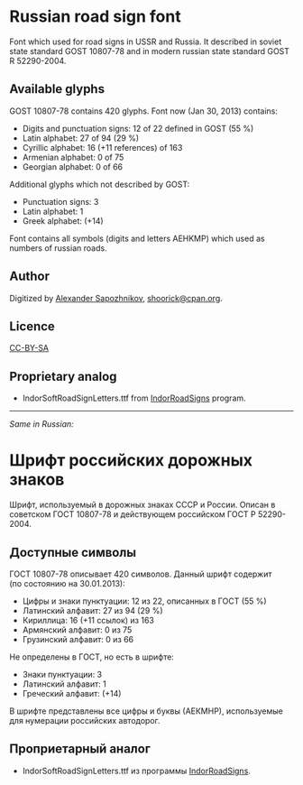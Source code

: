 Russian road sign font
======================

Font which used for road signs in USSR and Russia.
It described in soviet state standard GOST 10807-78 and in modern russian state standard GOST R 52290-2004.

Available glyphs
----------------

GOST 10807-78 contains 420 glyphs. Font now (Jan 30, 2013) contains:

* Digits and punctuation signs: 12 of 22 defined in GOST (55 %)
* Latin alphabet: 27 of 94 (29 %)
* Cyrillic alphabet: 16 (+11 references) of 163
* Armenian alphabet: 0 of 75
* Georgian alphabet: 0 of 66

Additional glyphs which not described by GOST:

* Punctuation signs: 3
* Latin alphabet: 1
* Greek alphabet: (+14)

Font contains all symbols (digits and letters AEHKMP) which used as numbers of russian roads.

Author
------

Digitized by [Alexander Sapozhnikov](http://shoorick.ru/), <shoorick@cpan.org>.

Licence
-------

[CC-BY-SA](http://creativecommons.org/licenses/by-sa/3.0/)

Proprietary analog
------------------

* IndorSoftRoadSignLetters.ttf from [IndorRoadSigns](http://www.indorsoft.ru/products/roadsigns/) program.

--------------------------------------------------
_Same in Russian:_

Шрифт российских дорожных знаков
================================

Шрифт, используемый в дорожных знаках СССР и России.
Описан в советском ГОСТ 10807-78 и действующем российском ГОСТ Р 52290-2004.

Доступные символы
----------------

ГОСТ 10807-78 описывает 420 символов. Данный шрифт содержит (по состоянию на 30.01.2013):

* Цифры и знаки пунктуации: 12 из 22, описанных в ГОСТ (55 %)
* Латинский алфавит: 27 из 94 (29 %)
* Кириллица: 16 (+11 ссылок) из 163
* Армянский алфавит: 0 из 75
* Грузинский алфавит: 0 из 66

Не определены в ГОСТ, но есть в шрифте:

* Знаки пунктуации: 3
* Латинский алфавит: 1
* Греческий алфавит: (+14)

В шрифте представлены все цифры и буквы (АЕКМНР), используемые для нумерации российских автодорог.

Проприетарный аналог
--------------------

* IndorSoftRoadSignLetters.ttf из программы [IndorRoadSigns](http://www.indorsoft.ru/products/roadsigns/).
